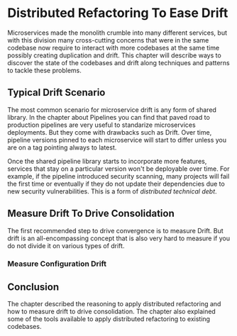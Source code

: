# Distributed Refactoring To Ease Drift

Microservices made the monolith crumble into many different services,
but with this division many cross-cutting concerns that were in the
same codebase now require to interact with more codebases at the same
time possibly creating duplication and drift. This chapter will
describe ways to discover the state of the codebases and drift along
techniques and patterns to tackle these problems.

## Typical Drift Scenario

The most common scenario for microservice drift is any form of shared
library. In the chapter about Pipelines you can find that paved road
to production pipelines are very useful to standarize microservices
deployments. But they come with drawbacks such as Drift. Over time,
pipeline versions pinned to each microservice will start to differ
unless you are on a tag pointing always to latest.

Once the shared pipeline library starts to incorporate more features,
services that stay on a particular version won't be deployable over
time. For example, if the pipeline introduced security scanning, many
projects will fail the first time or eventually if they do not update
their dependencies due to new security vulnerabilities. This is a
form of _distributed technical debt_.

## Measure Drift To Drive Consolidation

The first recommended step to drive convergence is to measure Drift.
But drift is an all-encompassing concept that is also very hard to
measure if you do not divide it on various types of drift.

### Measure Configuration Drift


## Conclusion

The chapter described the reasoning to apply distributed refactoring
and how to measure drift to drive consolidation. The chapter also
explained some of the tools available to apply distributed refactoring
to existing codebases.

